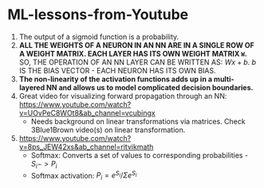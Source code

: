 # ML-lessons-from-Youtube

1. The output of a sigmoid function is a probability.
2. **ALL THE WEIGHTS OF A NEURON IN AN NN ARE IN A SINGLE ROW OF A WEIGHT MATRIX. EACH LAYER HAS ITS OWN WEIGHT MATRIX `W`.** SO, THE OPERATION OF AN NN LAYER CAN BE WRITTEN AS: $Wx+b$. $b$ IS THE BIAS VECTOR - EACH NEURON HAS ITS OWN BIAS.
3. **The non-linearity of the activation functions adds up in a multi-layered NN and allows us to model complicated decision boundaries.**
4. Great video for visualizing forward propagation through an NN: https://www.youtube.com/watch?v=UOvPeC8WOt8&ab_channel=vcubingx
    - Needs background on linear transformations via matrices. Check 3Blue1Brown video(s) on linear transformation.
5. https://www.youtube.com/watch?v=8ps_JEW42xs&ab_channel=ritvikmath
    - Softmax: Converts a set of values to corresponding probabilities - $S_i -> P_i$
    - Softmax activation: $P_i = e^{S_i}/\Sigma e^{S_i}$
